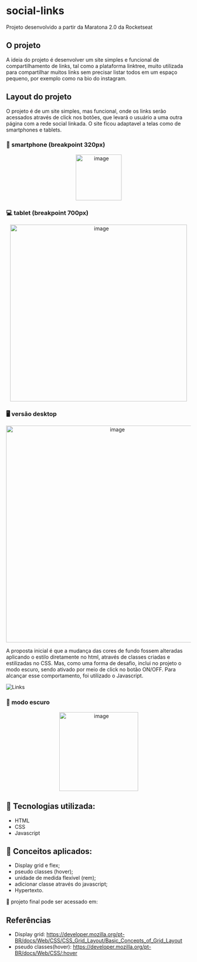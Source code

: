 # social-links
Projeto desenvolvido a partir da Maratona 2.0 da Rocketseat


## O projeto

A ideia do projeto é desenvolver um site simples e funcional de compartilhamento de links, tal como a plataforma linktree,
muito utilizada para compartilhar muitos links sem precisar listar todos em um espaço pequeno, por exemplo como na bio do instagram.


## Layout do projeto

O projeto é de um site simples, mas funcional, onde os links serão acessados através de click nos botões, que levará o usuário a uma outra página com a rede social linkada. O site ficou adaptavel a telas como de smartphones e tablets.

### :iphone: smartphone (breakpoint 320px)

<p align ="center">
<img width="125" alt="image" src="https://user-images.githubusercontent.com/86054136/178068812-13eba021-a7b5-4df6-b793-6ddda64574e8.png">
</p>

### :computer: tablet (breakpoint 700px)

<p align ="center">
<img width="482" alt="image" src="https://user-images.githubusercontent.com/86054136/178068159-fcc1b33e-b0ae-4aa1-bf10-bf20c9dde955.png">
</p>


### :desktop_computer:	versão desktop

<p align="center">
<img width="591" alt="image" src="https://user-images.githubusercontent.com/86054136/178069838-07aa7adc-29cd-4cf5-b20c-69315d3f226b.png">
</p>


A proposta inicial é que a mudança das cores de fundo fossem alteradas aplicando o estilo diretamente no html, através de classes criadas e estilizadas no CSS. 
Mas, como uma forma de desafio, inclui no projeto o modo escuro, sendo ativado por meio de click no botão ON/OFF. Para alcançar esse comportamento, foi utilizado o Javascript.


![Links](https://user-images.githubusercontent.com/86054136/178060614-a08c16c7-23a6-41c3-96c3-e2bc79f43611.gif)



### :crescent_moon:  modo escuro

<p align=center>
<img width="215" alt="image" src="https://user-images.githubusercontent.com/86054136/178070488-b3836fb7-1fd7-4abe-a7d9-f7702532df05.png">
</p>




## :rocket: Tecnologias utilizada:

* HTML
* CSS
* Javascript

## :pencil: Conceitos aplicados: 

* Display grid e flex;
* pseudo classes (hover);
* unidade de medida flexível (rem);
* adicionar classe através do javascript;
* Hypertexto.


:pushpin:  projeto final pode ser acessado em: 


## Referências

* Display grid: https://developer.mozilla.org/pt-BR/docs/Web/CSS/CSS_Grid_Layout/Basic_Concepts_of_Grid_Layout
* pseudo classes(hover): https://developer.mozilla.org/pt-BR/docs/Web/CSS/:hover

